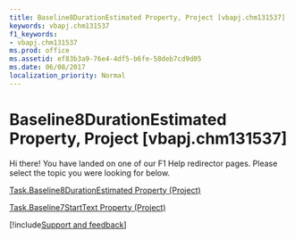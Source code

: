```yaml
---
title: Baseline8DurationEstimated Property, Project [vbapj.chm131537]
keywords: vbapj.chm131537
f1_keywords:
- vbapj.chm131537
ms.prod: office
ms.assetid: ef83b3a9-76e4-4df5-b6fe-58deb7cd9d05
ms.date: 06/08/2017
localization_priority: Normal
---
```



# Baseline8DurationEstimated Property, Project [vbapj.chm131537]

Hi there! You have landed on one of our F1 Help redirector pages. Please select the topic you were looking for below.

[Task.Baseline8DurationEstimated Property (Project)](https://msdn.microsoft.com/library/2196d897-42ab-8a01-884c-6dfa9bce453d%28Office.15%29.aspx)

[Task.Baseline7StartText Property (Project)](https://msdn.microsoft.com/library/684af7b4-b7e5-bf33-1492-feb4004d6cad%28Office.15%29.aspx)

[!include[Support and feedback](~/includes/feedback-boilerplate.md)]